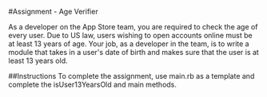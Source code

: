 #Assignment - Age Verifier

As a developer on the App Store team, you are required to check the age of every user.
Due to US law, users wishing to open accounts online must be at least 13 years of age.
Your job, as a developer in the team, is to write a module that takes in a user's date of birth and makes sure that the user is at least 13 years old.

##Instructions
To complete the assignment, use main.rb as a template and complete the isUser13YearsOld and main methods.
